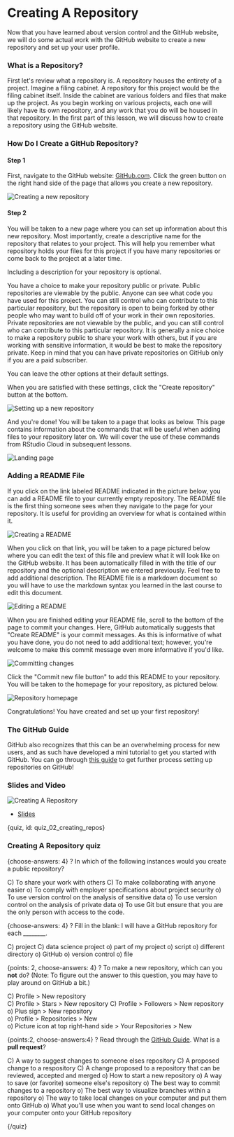 # Creating A Repository

Now that you have learned about version control and the GitHub website, we will do some actual work with the GitHub website to create a new repository and set up your user profile.

### What is a Repository?

First let's review what a repository is. A repository houses the entirety of a project. Imagine a filing cabinet. A repository for this project would be the filing cabinet itself. Inside the cabinet are various folders and files that make up the project. As you begin working on various projects, each one will likely have its own repository, and any work that you do will be housed in that repository. In the first part of this lesson, we will discuss how to create a repository using the GitHub website.

### How Do I Create a GitHub Repository?

#### Step 1

First, navigate to the GitHub website: [GitHub.com](https://github.com/). Click the green button on the right hand side of the page that allows you create a new repository.

![Creating a new repository](https://docs.google.com/presentation/d/1Dxf8VZi4RAf4BA8Xb__gbnTxFLIJKM-mxSy_BMA48DU/export/png?id=1Dxf8VZi4RAf4BA8Xb__gbnTxFLIJKM-mxSy_BMA48DU&pageid=g2bfdb07292_0_151)

#### Step 2

You will be taken to a new page where you can set up information about this new repository. Most importantly, create a descriptive name for the repository that relates to your project. This will help you remember what repository holds your files for this project if you have many repositories or come back to the project at a later time.

Including a description for your repository is optional.

You have a choice to make your repository public or private. Public repositories are viewable by the public. Anyone can see what code you have used for this project. You can still control who can contribute to this particular repository, but the repository is open to being forked by other people who may want to build off of your work in their own repositories. Private repositories are not viewable by the public, and you can still control who can contribute to this particular repository. It is generally a nice choice to make a repository public to share your work with others, but if you are working with sensitive information, it would be best to make the repository private. Keep in mind that you can have private repositories on GitHub only if you are a paid subscriber. 

You can leave the other options at their default settings.

When you are satisfied with these settings, click the "Create repository" button at the bottom.

![Setting up a new repository](https://docs.google.com/presentation/d/1Dxf8VZi4RAf4BA8Xb__gbnTxFLIJKM-mxSy_BMA48DU/export/png?id=1Dxf8VZi4RAf4BA8Xb__gbnTxFLIJKM-mxSy_BMA48DU&pageid=g38bb68a530_0_8)

And you're done! You will be taken to a page that looks as below. This page contains information about the commands that will be useful when adding files to your repository later on. We will cover the use of these commands from RStudio Cloud in subsequent lessons.

![Landing page](https://docs.google.com/presentation/d/1Dxf8VZi4RAf4BA8Xb__gbnTxFLIJKM-mxSy_BMA48DU/export/png?id=1Dxf8VZi4RAf4BA8Xb__gbnTxFLIJKM-mxSy_BMA48DU&pageid=g38bb68a530_0_19)

### Adding a README File

If you click on the link labeled README indicated in the picture below, you can add a README file to your currently empty repository. The README file is the first thing someone sees when they navigate to the page for your repository. It is useful for providing an overview for what is contained within it.

![Creating a README](https://docs.google.com/presentation/d/1Dxf8VZi4RAf4BA8Xb__gbnTxFLIJKM-mxSy_BMA48DU/export/png?id=1Dxf8VZi4RAf4BA8Xb__gbnTxFLIJKM-mxSy_BMA48DU&pageid=g38bb68a530_0_24)

When you click on that link, you will be taken to a page pictured below where you can edit the text of this file and preview what it will look like on the GitHub website. It has been automatically filled in with the title of our repository and the optional description we entered previously. Feel free to add additional description. The README file is a markdown document so you will have to use the markdown syntax you learned in the last course to edit this document.

![Editing a README](https://docs.google.com/presentation/d/1Dxf8VZi4RAf4BA8Xb__gbnTxFLIJKM-mxSy_BMA48DU/export/png?id=1Dxf8VZi4RAf4BA8Xb__gbnTxFLIJKM-mxSy_BMA48DU&pageid=g38bb68a530_0_32)

When you are finished editing your README file, scroll to the bottom of the page to commit your changes. Here, GitHub automatically suggests that "Create README" is your commit messages. As this is informative of what you have done, you do not need to add additional text; however, you're welcome to make this commit message even more informative if you'd like.

![Committing changes](https://docs.google.com/presentation/d/1Dxf8VZi4RAf4BA8Xb__gbnTxFLIJKM-mxSy_BMA48DU/export/png?id=1Dxf8VZi4RAf4BA8Xb__gbnTxFLIJKM-mxSy_BMA48DU&pageid=g38bb68a530_0_38)

Click the "Commit new file button" to add this README to your repository. You will be taken to the homepage for your repository, as pictured below.

![Repository homepage](https://docs.google.com/presentation/d/1Dxf8VZi4RAf4BA8Xb__gbnTxFLIJKM-mxSy_BMA48DU/export/png?id=1Dxf8VZi4RAf4BA8Xb__gbnTxFLIJKM-mxSy_BMA48DU&pageid=g38bb68a530_0_43)

Congratulations! You have created and set up your first repository!

### The GitHub Guide 

GitHub also recognizes that this can be an overwhelming process for new users, and as such have developed a mini tutorial to get you started with GitHub. You can go through [this guide](https://guides.github.com/activities/hello-world/) to get further process setting up repositories on GitHub!



### Slides and Video

![Creating A Repository](https://www.youtube.com/watch?v=mC6xwXaUZmk)

* [Slides](https://docs.google.com/presentation/d/1Dxf8VZi4RAf4BA8Xb__gbnTxFLIJKM-mxSy_BMA48DU/edit?usp=sharing)


{quiz, id: quiz_02_creating_repos}

### Creating A Repository quiz

{choose-answers: 4}
? In which of the following instances would you create a public repository?

C) To share your work with others
C) To make collaborating with anyone easier
o) To comply with employer specifications about project security
o) To use version control on the analysis of sensitive data
o) To use version control on the analysis of private data
o) To use Git but ensure that you are the only person with access to the code.

{choose-answers: 4}
? Fill in the blank: I will have a GitHub repository for each ________.

C) project
C) data science project
o) part of my project
o) script
o) different directory
o) GitHub
o) version control
o) file

{points: 2, choose-answers: 4}
? To make a new repository, which can you **not** do? (Note: To figure out the answer to this question, you may have to play around on GitHub a bit.)

C) Profile > New repository  
C) Profile > Stars > New repository
C) Profile > Followers > New repository
o) Plus sign > New repository  
o) Profile > Repositories > New  
o) Picture icon at top right-hand side > Your Repositories > New

{points:2, choose-answers:4}
? Read through the [GitHub Guide](https://guides.github.com/activities/hello-world/). What is a **pull request**?

C) A way to suggest changes to someone elses repository
C) A proposed change to a respository
C) A change proposed to a repository that can be reviewed, accepted and merged
o) How to start a new repository
o) A way to save (or favorite) someone else's repository
o) The best way to commit changes to a repository
o) The best way to visualize branches within a repository
o) The way to take local changes on your computer and put them onto GitHub
o) What you'll use when you want to send local changes on your computer onto your GitHub repository



{/quiz}

